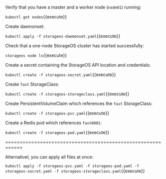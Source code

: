 Verify that you have a master and a worker node (`node01`) running:

`kubectl get nodes`{{execute}}

Create daemonset:

`kubectl apply -f storageos-daemonset.yaml`{{execute}}

Check that a one-node StorageOS cluster has started successfully:

`storageos node ls`{{execute}}

Create a secret containing the StorageOS API location and credentials:

`kubectl create -f storageos-secret.yaml`{{execute}}

Create `fast` StorageClass:

`kubectl create -f storageos-storageclass.yaml`{{execute}}

Create PersistentVolumeClaim which references the `fast` StorageClass:

`kubectl create -f storageos-pvc.yaml`{{execute}}

Create a Redis pod which references `fast0001`:

`kubectl create -f storageos-pod.yaml`{{execute}}

============================================================

Alternativel, you can apply all files at once:

`kubectl apply -f storageos-pvc.yaml -f storageos-pod.yaml -f storageos-secret.yaml -f storageos-storageclass.yaml`{{execute}}
